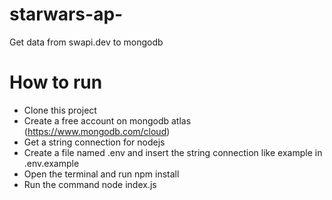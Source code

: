 # starwars-ap-
Get data from swapi.dev to mongodb

# How to run
* Clone this project
* Create a free account on mongodb atlas (https://www.mongodb.com/cloud)
* Get a string connection for nodejs
* Create a file named .env and insert the string connection like example in .env.example
* Open the terminal and run npm install
* Run the command node index.js
